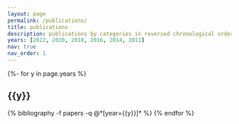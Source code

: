 ```yaml
---
layout: page
permalink: /publications/
title: publications
description: publications by categories in reversed chronological order. generated by jekyll-scholar.
years: [2022, 2020, 2018, 2016, 2014, 2011]
nav: true
nav_order: 1
---
```

<!-- _pages/publications.md -->
<div class="publications">

{%- for y in page.years %}
  <h2 class="year">{{y}}</h2>
  {% bibliography -f papers -q @*[year={{y}}]* %}
{% endfor %}

</div>

